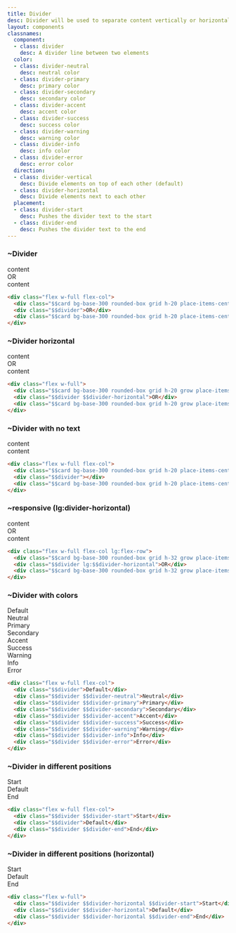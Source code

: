 ```yaml
---
title: Divider
desc: Divider will be used to separate content vertically or horizontally.
layout: components
classnames:
  component:
  - class: divider
    desc: A divider line between two elements
  color:
  - class: divider-neutral
    desc: neutral color
  - class: divider-primary
    desc: primary color
  - class: divider-secondary
    desc: secondary color
  - class: divider-accent
    desc: accent color
  - class: divider-success
    desc: success color
  - class: divider-warning
    desc: warning color
  - class: divider-info
    desc: info color
  - class: divider-error
    desc: error color
  direction:
  - class: divider-vertical
    desc: Divide elements on top of each other (default)
  - class: divider-horizontal
    desc: Divide elements next to each other
  placement:
  - class: divider-start
    desc: Pushes the divider text to the start
  - class: divider-end
    desc: Pushes the divider text to the end
---
```


<script>
  import Component from "$components/Component.svelte"
</script>

### ~Divider
<div class="flex flex-col w-full">
  <div class="grid h-20 card bg-base-300 rounded-box place-items-center">content</div>
  <div class="divider">OR</div>
  <div class="grid h-20 card bg-base-300 rounded-box place-items-center">content</div>
</div>

```html
<div class="flex w-full flex-col">
  <div class="$$card bg-base-300 rounded-box grid h-20 place-items-center">content</div>
  <div class="$$divider">OR</div>
  <div class="$$card bg-base-300 rounded-box grid h-20 place-items-center">content</div>
</div>
```


### ~Divider horizontal
<div class="flex w-full">
  <div class="grid h-20 grow card bg-base-300 rounded-box place-items-center">content</div>
  <div class="divider divider-horizontal">OR</div>
  <div class="grid h-20 grow card bg-base-300 rounded-box place-items-center">content</div>
</div>

```html
<div class="flex w-full">
  <div class="$$card bg-base-300 rounded-box grid h-20 grow place-items-center">content</div>
  <div class="$$divider $$divider-horizontal">OR</div>
  <div class="$$card bg-base-300 rounded-box grid h-20 grow place-items-center">content</div>
</div>
```


### ~Divider with no text
<div class="flex flex-col w-full">
  <div class="grid h-20 card bg-base-300 rounded-box place-items-center">content</div>
  <div class="divider"></div>
  <div class="grid h-20 card bg-base-300 rounded-box place-items-center">content</div>
</div>

```html
<div class="flex w-full flex-col">
  <div class="$$card bg-base-300 rounded-box grid h-20 place-items-center">content</div>
  <div class="$$divider"></div>
  <div class="$$card bg-base-300 rounded-box grid h-20 place-items-center">content</div>
</div>
```


### ~responsive (lg:divider-horizontal)
<div class="flex flex-col w-full lg:flex-row">
  <div class="grid grow h-32 card bg-base-300 rounded-box place-items-center">content</div>
  <div class="divider lg:divider-horizontal">OR</div>
  <div class="grid grow h-32 card bg-base-300 rounded-box place-items-center">content</div>
</div>

```html
<div class="flex w-full flex-col lg:flex-row">
  <div class="$$card bg-base-300 rounded-box grid h-32 grow place-items-center">content</div>
  <div class="$$divider lg:$$divider-horizontal">OR</div>
  <div class="$$card bg-base-300 rounded-box grid h-32 grow place-items-center">content</div>
</div>
```


### ~Divider with colors
<div class="flex flex-col w-full">
  <div class="divider">Default</div>
  <div class="divider divider-neutral">Neutral</div>
  <div class="divider divider-primary">Primary</div>
  <div class="divider divider-secondary">Secondary</div>
  <div class="divider divider-accent">Accent</div>
  <div class="divider divider-success">Success</div>
  <div class="divider divider-warning">Warning</div>
  <div class="divider divider-info">Info</div>
  <div class="divider divider-error">Error</div>
</div>

```html
<div class="flex w-full flex-col">
  <div class="$$divider">Default</div>
  <div class="$$divider $$divider-neutral">Neutral</div>
  <div class="$$divider $$divider-primary">Primary</div>
  <div class="$$divider $$divider-secondary">Secondary</div>
  <div class="$$divider $$divider-accent">Accent</div>
  <div class="$$divider $$divider-success">Success</div>
  <div class="$$divider $$divider-warning">Warning</div>
  <div class="$$divider $$divider-info">Info</div>
  <div class="$$divider $$divider-error">Error</div>
</div>
```


### ~Divider in different positions
<div class="flex flex-col w-full">
  <div class="divider divider-start">Start</div>
  <div class="divider">Default</div>
  <div class="divider divider-end">End</div>
</div>

```html
<div class="flex w-full flex-col">
  <div class="$$divider $$divider-start">Start</div>
  <div class="$$divider">Default</div>
  <div class="$$divider $$divider-end">End</div>
</div>
```


### ~Divider in different positions (horizontal)
<div class="flex w-full justify-center h-52">
  <div class="divider divider-horizontal divider-start">Start</div>
  <div class="divider divider-horizontal">Default</div>
  <div class="divider divider-horizontal divider-end">End</div>
</div>

```html
<div class="flex w-full">
  <div class="$$divider $$divider-horizontal $$divider-start">Start</div>
  <div class="$$divider $$divider-horizontal">Default</div>
  <div class="$$divider $$divider-horizontal $$divider-end">End</div>
</div>
```
